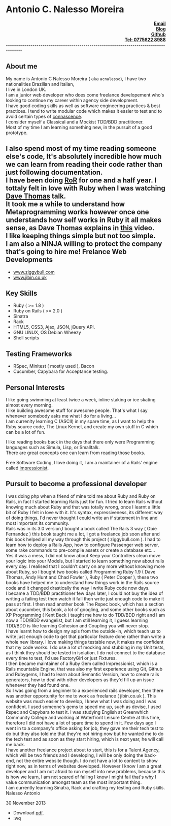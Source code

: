 Antonio C. Nalesso Moreira
==========================
<div align="right">
<a href="mailto:acnalesso@yahoo.co.uk?Subject=Hello" target="_top"><b>Email</b></a><br />
<a href="http://www.nbit001.wordpress.com" target="_blank"><b>Blog</b></a><br />
<a href="http://www.github.com/acnalesso" target="_blank"><b>Github</b></a><br />
<a href="#" target="_blank"><b>Tel: 0775622 8988</b></a><br />
</div>
--------------------------------------------------------------------------------------

About me
--------

My name is Antonio C Nalesso Moreira ( aka <code>acnalesso</code>), I have two nationalities
Brazilian and Italian,<br />I live in London UK.<br />
I am a junior web developer who does come freelance developement
who's looking to continue my career within agency side development.<br />
I have good coding skills as well as software engineering practices
& best practices. I tend to write modular code which makes it easier
to test and to avoid certain types of [connascence](http://goo.gl/hXed97).<br />
I consider myself a Classical and a Mockist TDD/BDD practitioner.<br />
Most of my time I am learning something new, in the pursuit
of a good prototype.

I also spend most of my time reading someone else's code,
It's absolutely incredible how much we can learn from reading
their code rather than just following documentation.<br />
I have been doing [RoR](http://rubyonrails.org/) for one
and a half year. I tottaly felt in love with Ruby when I was
watching [Dave Thomas](http://goo.gl/DGMOtu) talk.<br />
It took me a while to understand how Metaprogramming works
however once one understands how self works in Ruby it all makes sense,
as Dave Thomas explains in [this](http://scotland-on-rails.s3.amazonaws.com/2A04_DaveThomas-SOR.mp4) video.<br />
I like keeping things simple but not too simple.<br />
I am also a NINJA willing to protect the company that's going to hire me!
Frelance Web Developments
-------------------------
* www.ziggybull.com
* www.jibin.co.uk

Key Skills
----------
* Ruby ( >= 1.8 )
* Ruby on Rails ( >= 2.0 )
* Sinatra
* Rack
* HTML5, CSS3, Ajax, JSON, jQuery API.
* GNU LINUX, OS Debian Wheezy
* Shell scripts

Testing Frameworks
------------------
* RSpec, Minitest ( mostly used ), Bacon
* Cucumber, Capybara for Acceptance testing.

Personal Interests
------------------
I like going swimming at least twice a week, inline staking or
ice skating almost every morning.<br />
I like building awesome stuff for awesome people. That's what
I say whenever somebody asks me what I do for a living...<br />
I am currenlty learning C (ASCII) in my spare time, as I want to
help the Ruby source code, The Linux Kernel, and create my own stuff
in C which can be a lot of fun.<br />

I like reading books back in the days that there only were Programming languages such as
Simula, Lisp, or Smalltalk.<br />
There are great concepts one can learn from reading those books.

Free Software Coding, I love doing it, I am a maintainer of a Rails'
engine called [impressionist](https://github.com/charlotte-ruby/impressionist).

Pursuit to become a professional developer
------------------------------------------

I was doing php when a friend of mine told me about Ruby and Ruby on Rails, in fact I started
learning Rails just for fun. I tried to learn Rails without knowing much about Ruby and that was
totally wrong, once I learnt a little bit of Ruby I felt in love with it. It's syntax, expressiveness, its
different way of doing things, I'd never thought I could write an if statement in line and most
important its community.<br />
Rails was in its 3.0 version,I bought a book called The Rails 3 way ( Obie Fernandez ) this book
taught me a lot, I got a freelance job soon after and this book helped all my way through this project
( ziggybull.com ). I had to learn how to deploy a Rails App, how to configure Passenger web server,
some rake commands to pre-compile assets or create a database etc...<br />
Yes it was a mess, I did not know about Keep your Controllers clean move your logic into your
Models, but I started to learn something new about rails every day. I realised that I couldn’t carry on
any more without knowing more about Ruby, so I bought two books called Programming Ruby 1.9
( Dave Thomas, Andy Hunt and Chad Fowler ), Ruby ( Peter Cooper ), these two books have helped
me to understand how things work in the Rails source code and it changed drastically the way I
write Ruby code now days.<br />
I became a TDD/BDD practitioner few days later, I could not buy the idea of writing a failing test
then watch it fail then write just enough code to make it pass at first. I then read another book The
Rspec book, which has a section about cucumber, this book, a lot of googling, and some other
books such as XP Programming ( Kent Beck ) taught me how to do TDD/BDD right and I am now
a TDD/BDD evangelist, but I am still learning it, I guess learning TDD/BDD is like learning
Cohesion and Coupling you will never stop.<br />
I have learnt how to design my apis from the outside-in, which teach us to write just enough code to
get that particular feature done rather than write a whole new library.
I love making things testable now, it makes me confident that my code works. I do use a lot of
mocking and stubbing in my Unit tests, as I think they should be tested in isolation. I do not connect
to the database every time to test, I'd use FactoryGirl or just Fixtures.<br />
I then became maintainer of a Ruby Gem called Impressionist, which is a Rails mountable Engine,
that was also my first experience using Git, Github and Rubygems, I had to learn about Semantic
Version, how to create rails generators, how to deal with other developers as they'd fill up an issue
whenever they had found one.<br />
So I was going from a beginner to a experienced rails developer, then there was another opportunity
for me to work as freelance ( jibin.co.uk ).
This website was much easier to develop, I knew what I was doing and I was confident.
I used someone's gems to speed me up, such as devise, I used Rspec and Capybara to test it.
I was studying English at Greenwhich Community College and working at Waterfront Leisure
Centre at this time, therefore I did not have a lot of spare time to spend in it.
Few days ago I went in to a company's office asking for job, they gave me their tech test to do but
they also told me that they're not hiring now but he wanted me to do the tech test and as soon as
they start hiring, which is next year, he will call me back.<br />
I have another freelance project about to start, this is for a Talent Agency, which will be two friends
and I developing, I will be only doing the back-end, not the entire website though.
I do not have a lot to content to show right now, as in terms of websites developed.
However I know I am a great developer and I am not afraid to run myself into new problems,
because this is how we learn, I am not scared of failing I know I might fail that's why I value
communication amongst team as the most important thing.<br />
I am currently learning Sinatra, Rack and crafting my testing and Ruby skills.
Nalesso Antonio

30 November 2013

* Download [pdf](https://github.com/acnalesso/cv/antonio_c_nalesso_moreira.pdf).
* :wq
